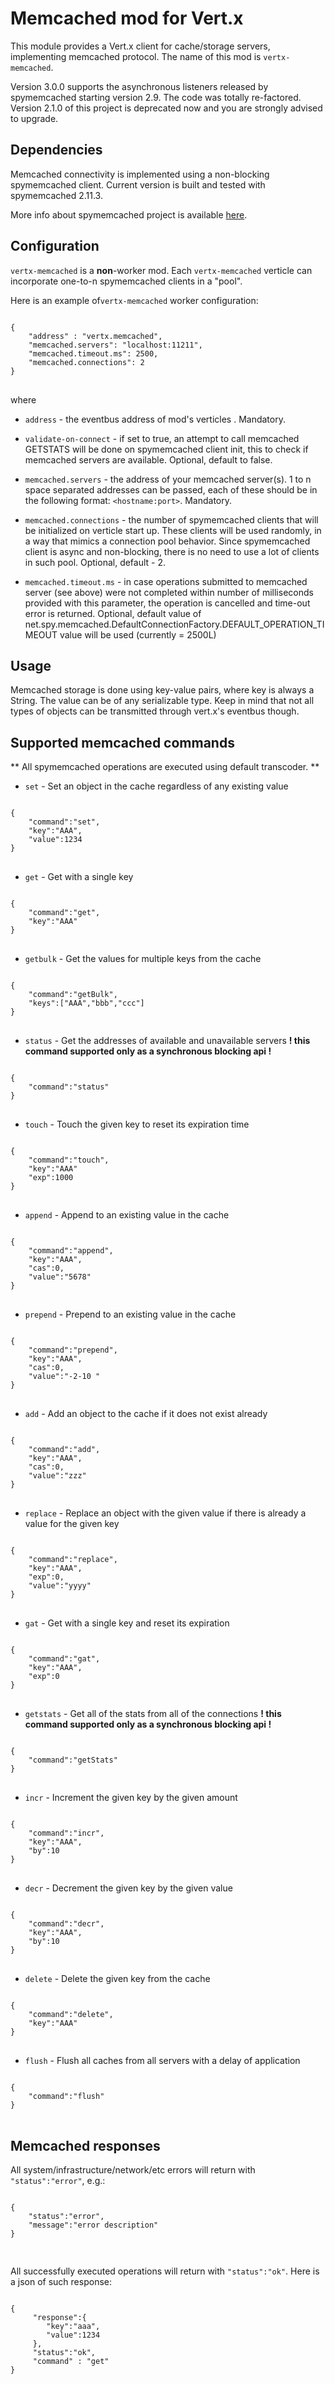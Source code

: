 # Memcached mod for Vert.x #

This module provides a Vert.x client for cache/storage servers, implementing memcached protocol. The name of this mod is `vertx-memcached`. 

Version 3.0.0 supports the asynchronous listeners released by spymemcached starting version 2.9. The code was totally re-factored.
Version 2.1.0 of this project is deprecated now and you are strongly advised to upgrade.  

## Dependencies ##

Memcached connectivity is implemented using a non-blocking spymemcached client. Current version is built and tested with spymemcached 2.11.3.

More info about spymemcached project is available [here](http://code.google.com/p/spymemcached/ "spymemcached"). 
  

## Configuration ##

`vertx-memcached` is a **non**-worker mod. Each `vertx-memcached` verticle can incorporate one-to-n spymemcached clients in a "pool". 

Here is an example of`vertx-memcached` worker configuration:

<pre>
<code>
{
    "address" : "vertx.memcached",
    "memcached.servers": "localhost:11211",
    "memcached.timeout.ms": 2500,
    "memcached.connections": 2
}
</code>
</pre>
 
where

- `address` - the eventbus address of mod's verticles . Mandatory.

- `validate-on-connect` - if set to true, an attempt to call memcached GETSTATS will be done on spymemcached client init, this to check if memcached servers are available. Optional, default to false.

- `memcached.servers` - the address of your memcached server(s). 1 to n space separated addresses can be passed, each of these should be in the following format: `<hostname:port>`. Mandatory.

- `memcached.connections` - the number of spymemcached clients that will be initialized on verticle start up. These clients will be used randomly, in a way that mimics a connection pool behavior. Since spymemcached client is async and non-blocking, there is no need to use a lot of clients in such pool. Optional, default - 2.

- `memcached.timeout.ms` - in case operations submitted to memcached server (see above) were not completed within number of milliseconds provided with this parameter, the operation is cancelled and time-out error is returned. Optional, default value of net.spy.memcached.DefaultConnectionFactory.DEFAULT_OPERATION_TIMEOUT value will be used (currently = 2500L)


## Usage ##

Memcached storage is done using key-value pairs, where key is always a String. The value can be of any serializable type. Keep in mind that not all types of objects can be transmitted through vert.x's eventbus though. 

## Supported memcached commands ##

** All spymemcached operations are executed using default transcoder. ** 

- `set` - Set an object in the cache regardless of any existing value
<pre>
<code>
{
	"command":"set",
	"key":"AAA",
	"value":1234
}
</code>
</pre>
- `get` - Get with a single key
<pre>
<code>
{
	"command":"get",
	"key":"AAA"
}
</code>
</pre>
- `getbulk` - Get the values for multiple keys from the cache
<pre>
<code>
{
	"command":"getBulk",
	"keys":["AAA","bbb","ccc"]
}
</code>
</pre> 
- `status` - Get the addresses of available and unavailable servers **! this command supported only as a synchronous blocking api !**
<pre>
<code>
{
	"command":"status"
}
</code>
</pre>
- `touch` - Touch the given key to reset its expiration time
<pre>
<code>
{
	"command":"touch",
	"key":"AAA"
	"exp":1000
}
</code>
</pre>
- `append` - Append to an existing value in the cache
<pre>
<code>
{
	"command":"append",
	"key":"AAA",
	"cas":0,
	"value":"5678"
}
</code>
</pre>
- `prepend` - Prepend to an existing value in the cache
<pre>
<code>
{
	"command":"prepend",
	"key":"AAA",
	"cas":0,
	"value":"-2-10 "
}
</code>
</pre>
- `add` - Add an object to the cache if it does not exist already
<pre>
<code>
{
	"command":"add",
	"key":"AAA",
	"cas":0,
	"value":"zzz"
}
</code>
</pre>
- `replace` - Replace an object with the given value if there is already a value for the given key
<pre>
<code>
{
	"command":"replace",
	"key":"AAA",
	"exp":0,
	"value":"yyyy"
}
</code>
</pre>
- `gat` - Get with a single key and reset its expiration
<pre>
<code>
{
	"command":"gat",
	"key":"AAA",
	"exp":0
}
</code>
</pre>
- `getstats` - Get all of the stats from all of the connections  **! this command supported only as a synchronous blocking api !** 
<pre>
<code>
{
	"command":"getStats"
}
</code>
</pre>
- `incr` - Increment the given key by the given amount
<pre>
<code>
{
	"command":"incr",
	"key":"AAA",
	"by":10
}
</code>
</pre>
- `decr` - Decrement the given key by the given value
<pre>
<code>
{
	"command":"decr",
	"key":"AAA",
	"by":10
}
</code>
</pre>
- `delete` - Delete the given key from the cache
<pre>
<code>
{
	"command":"delete",
	"key":"AAA"
}
</code>
</pre>
- `flush` - Flush all caches from all servers with a delay of application
<pre>
<code>
{
	"command":"flush"
}
</code>
</pre>

## Memcached responses ##

All system/infrastructure/network/etc errors will return with `"status":"error"`, e.g.:
<pre>
<code>
{
	"status":"error",
	"message":"error description"
}

</code>
</pre>

All successfully executed operations will return with  `"status":"ok"`.
Here is a json of such response:

<pre>
<code>
{
     "response":{ 
		"key":"aaa", 
		"value":1234
	 },
	 "status":"ok",
	 "command" : "get"
}
</code>
</pre>